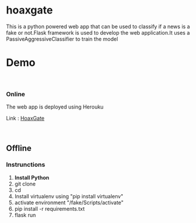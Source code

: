 # hoaxgate
<p>This is a python powered web app that can be used to classify if a news is a fake or not.Flask framework is used to develop the web application.It uses a PassiveAggressiveClassifier to train the model

<br>

<h1> Demo </h1><br>

<h3> Online </h3>
<p> The web app is deployed using Herouku
<p>Link : <a href = "https://hoaxgate.herokuapp.com/">HoaxGate</a></p>
<br>

<h2>Offline</h2>
<h3>Instrunctions</h3>
<ol>
<li> <b> Install Python </b> </li>
<li>git clone </li>
<li>cd </li>
<li>Install virtualenv using "pip install  virtualenv"</li>
<li> activate environment "/fake/Scripts/activate"</li>
<li> pip install -r requirements.txt </li>
<li> flask run </li>
</ol>
